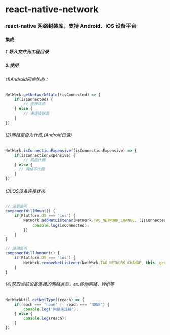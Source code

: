 # react-native-network
### react-native 网络封装库，支持 Android、iOS 设备平台


#### 集成
##### 1.导入文件到工程目录
##### 2.使用

###### (1)Android网络状态：
``` javascript
NetWork.getNetworkState((isConnected) => {
    if(isConnected) {
        // 连接状态
    } else {
        // 未连接状态
    }
})
```
###### (2)网络是否为计费,(Android设备)
```javascript
NetWork.isConnectionExpensive((isConnectionExpensive) => {
    if(isConnectionExpensive) {
        // 网络计费
    } else {
      // 网络不计费
    } 
})
```

###### (3)iOS设备连接状态
```javascript
// 注册监听
componentWillMount() {
    if(Platform.OS === 'ios') {
        NetWork.addNetListener(NetWork.TAG_NETWORK_CHANGE, (isConnected)=>{
            console.log(isConnected);
        })
    }
}

// 注销监听
componentWillUnmount() {
    if(Platform.OS === 'ios') {
        NetWork.removeNetListener(NetWork.TAG_NETWORK_CHANGE, this._getNetWork);
    }
}
```


###### (4)获取当前设备连接的网络类型，ex.移动网络、Wifi等
```javascript
NetWorkUtil.getNetType((reach) => {
    if(reach === 'none' || reach === 'NONE') {
        console.log('网络未连接');
    } else {
        console.log(reach);
    }
})
```

